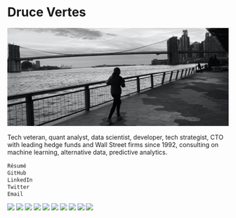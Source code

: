 # Druce Vertes

![Skyline banner image](github_banner.jpg "banner")

Tech veteran, quant analyst, data scientist, developer, tech strategist, CTO with leading hedge funds and Wall Street firms since 1992, consulting on machine learning, alternative data, predictive analytics.

    Résumé
    GitHub
    LinkedIn
    Twitter
    Email


<img src="https://img.shields.io/badge/Machine%20Learning-EEEEEE?logo=SimpleIconName&logoColor=ColorName&style=ShieldStyle"> <img src="https://img.shields.io/badge/Python-EEEEEE?logo=Python&logoColor=ColorName&style=ShieldStyle"> <img src="https://img.shields.io/badge/R-242637?logo=R&logoColor=ColorName&style=ShieldStyle"> <img src="https://img.shields.io/badge/JavaScript-EEEEEE?logo=JavaScript&logoColor=ColorName&style=ShieldStyle"> <img src="https://img.shields.io/badge/Sklearn-EEEEEE?logo=SimpleIconName&logoColor=ColorName&style=ShieldStyle"> <img src="https://img.shields.io/badge/Keras-EEEEEE?logo=Keras&logoColor=ColorName&style=ShieldStyle"> <img src="https://img.shields.io/badge/TensorFlow-EEEEEE?logo=TensorFlow&logoColor=ColorName&style=ShieldStyle"> <img src="https://img.shields.io/badge/Deep%20Learning-EEEEEE?logo=SimpleIconName&logoColor=ColorName&style=ShieldStyle"> <img src="https://img.shields.io/badge/NLP-EEEEEE?logo=SimpleIconName&logoColor=ColorName&style=ShieldStyle"> <img src="https://img.shields.io/badge/Data%20vizualization-EEEEEE?logo=SimpleIconName&logoColor=ColorName&style=ShieldStyle">

<!--
**druce/druce** is a ✨ _special_ ✨ repository because its `README.md` (this file) appears on your GitHub profile.

Here are some ideas to get you started:

- 🔭 I’m currently working on ...
- 🌱 I’m currently learning ...
- 👯 I’m looking to collaborate on ...
- 🤔 I’m looking for help with ...
- 💬 Ask me about ...
- 📫 How to reach me: ...
- 😄 Pronouns: ...
- ⚡ Fun fact: ...
-->
